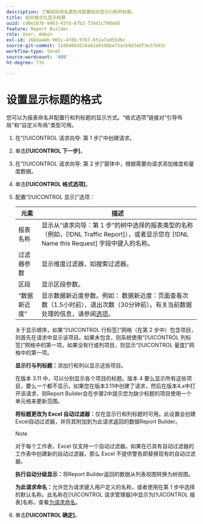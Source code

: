 ```yaml
---
description: 了解如何命名报告并配置如何显示行和列标题。
title: 如何格式化显示标题
uuid: cd0e167b-9463-43fd-87b2-724d1c79de68
feature: Report Builder
role: User, Admin
exl-id: 168daa6b-965c-4f8b-97b7-651a7ad55d6c
source-git-commit: 12d048b42c6a61e03dbbe73acb9d34df3e37693c
workflow-type: tm+mt
source-wordcount: '409'
ht-degree: 71%

---
```


# 设置显示标题的格式

您可以为报表命名并配置行和列标题的显示方式。“格式选项”链接对“引导布局”和“自定义布局”类型可用。

1. 在“[!UICONTROL 请求向导: 第 1 步]”中创建请求。
1. 单击&#x200B;**[!UICONTROL 下一步]**。
1. 在“[!UICONTROL 请求向导: 第 2 步]”窗体中，根据需要向请求添加维度和量度数据。
1. 单击&#x200B;**[!UICONTROL 格式选项]**。
1. 配置“[!UICONTROL 显示]”选项：

   | 元素 | 描述 |
   |--- |--- |
   | 报表名称 | 显示从“请求向导：第 1 步”的树中选择的报表类型的名称（例如，[!DNL Traffic Report]），或者显示您在 [!DNL Name this Request] 字段中键入的名称。 |
   | 过滤器参数 | 显示维度过滤器，如搜索过滤器。 |
   | 区段 | 显示区段参数。 |
   | “数据新近度” | 显示数据新近度参数。例如：    数据新近度：页面查看次数（1.5小时前）、退出次数（30分钟前）。有关当前数据处理的信息，请参阅[选项](/help/analyze/legacy-report-builder/options.md)。 |

   关于显示顺序，如果“[!UICONTROL 行标签]”网格（在第 2 步中）包含项目，则首先在请求中显示该项目。如果未包含，则系统使用“[!UICONTROL 列标签]”网格中的第一项。如果没有行或列项目，则显示“[!UICONTROL 量度]”网格中的第一项。

   **显示行与列标题：**&#x200B;添加行和列以显示这些项目。

   在版本 3.11 中，可以分别显示各个项目的标题。版本 4 要么显示所有这些项目，要么一个都不显示。如果您在版本3.11中创建了请求，然后在版本4.x中打开该请求，则Report Builder会在步骤2中提示您为缺少标题的项目使用一个单元格来更新范围。

   **将标题更改为 Excel 自动过滤器：**&#x200B;仅在显示行和列标题时可用。此设置会创建Excel自动过滤器，并将其附加到为此请求返回的数据Report Builder。

   >[!NOTE]
   >
   >对于每个工作表，Excel 仅支持一个自动过滤器。如果在已具有自动过滤器的工作表中创建新的自动过滤器，那么 Excel 不提供警告即替换现有的自动过滤器。

   **执行自动分级显示：**&#x200B;将Report Builder返回的数据从列表视图转换为树视图。

   **为此请求命名：**&#x200B;允许您为请求键入用户定义的名称，或者使用在第 1 步中选择的默认名称。此名称在[!UICONTROL 请求管理器]中显示为[!UICONTROL 报表]名称。查看[为请求命名](/help/analyze/legacy-report-builder/layout/name-a-request.md)。

1. 单击&#x200B;**[!UICONTROL 确定]**。

